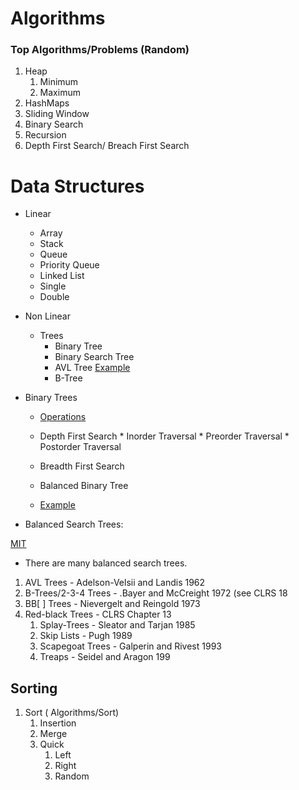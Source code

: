 # Algorithms

### Top Algorithms/Problems (Random)

1.  Heap
    1.  Minimum
    2.  Maximum
2.  HashMaps
3.  Sliding Window
4.  Binary Search
5.  Recursion
6.  Depth First Search/ Breach First Search


# Data Structures 

*   Linear
    *   Array
    *   Stack
    *   Queue
       * Priority Queue  
    *   Linked List
       * Single
       * Double      
*   Non Linear   
    *   Trees
        *   Binary Tree
        *   Binary Search Tree
        *   AVL Tree [Example](%5Bhttps://www.geeksforgeeks.org/avl-tree-in-python/%5D(https://www.datacamp.com/tutorial/avl-tree))
        *   B-Tree
   * Binary Trees

      *   [Operations](https://www.geeksforgeeks.org/binary-tree-data-structure/)
      *   Depth First Search
         *  Inorder Traversal
         *   Preorder Traversal
         *   Postorder Traversal
     *  Breadth First Search

      * Balanced Binary Tree

      *   [Example](https://www.programiz.com/dsa/balanced-binary-tree)

* Balanced Search Trees:

[MIT](https://ocw.mit.edu/courses/6-006-introduction-to-algorithms-fall-2011/83cdd705cd418d10d9769b741e34a2b8_MIT6_006F11_lec06.pdf)

* There are many balanced search trees.

1.  AVL Trees - Adelson-Velsii and Landis 1962
2.  B-Trees/2-3-4 Trees - .Bayer and McCreight 1972 (see CLRS 18
3.  BB\[ \] Trees - Nievergelt and Reingold 1973
4.  Red-black Trees - CLRS Chapter 13
    1.  Splay-Trees - Sleator and Tarjan 1985
    2.  Skip Lists - Pugh 1989
    3.  Scapegoat Trees - Galperin and Rivest 1993
    4.  Treaps - Seidel and Aragon 199


## Sorting

1.  Sort ( Algorithms/Sort)
    1.  Insertion
    2.  Merge
    3.  Quick
        1.  Left
        2.  Right
        3.  Random



